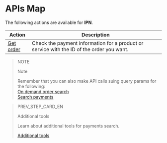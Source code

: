 # APIs Map

The following actions are available for **IPN**.

|Action|Description|
|---|---|
|[Get order](https://www.mercadopago[FAKER][URL][DOMAIN]/developers/en/reference/merchant_orders/_merchant_orders_id/get)|Check the payment information for a product or service with the ID of the order you want.|


> NOTE
>
> Note
>
> Remember that you can also make API calls suing query params for the following:
> <br>
> [On demand order search](https://www.mercadopago[FAKER][URL][DOMAIN]/developers/en/guides/notifications/ipn/troubleshooting)
> <br>
> [Search payments](https://www.mercadopago[FAKER][URL][DOMAIN]/developers/en/guides/notifications/ipn/additional-tools)

> PREV_STEP_CARD_EN
>
> Additional tools
>
> Learn about additional tools for payments search.
>
> [Additional tools](https://www.mercadopago[FAKER][URL][DOMAIN]/developers/en/guides/notifications/ipn/additional-tools)
